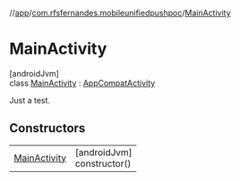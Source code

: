 //[app](../../../index.md)/[com.rfsfernandes.mobileunifiedpushpoc](../index.md)/[MainActivity](index.md)

# MainActivity

[androidJvm]\
class [MainActivity](index.md) : [AppCompatActivity](https://developer.android.com/reference/kotlin/androidx/appcompat/app/AppCompatActivity.html)

Just a test.

## Constructors

| | |
|---|---|
| [MainActivity](-main-activity.md) | [androidJvm]<br>constructor() |
